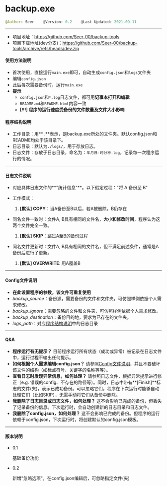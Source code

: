 # backup.exe

```python
@Author: Seer    @Version: 0.2    @Last Updated: 2021.09.11
```

---

* 项目地址：https://github.com/Seer-00/backup-tools
* 项目下载地址(dev分支)：https://github.com/Seer-00/backup-tools/archive/refs/heads/dev.zip

#### 使用方法说明

* 首次使用，直接运行`main.exe`即可，自动生成`config.json`和`logs`文件夹
* 编辑`config.json`
* 此后每次需要备份时，运行`main.exe`
* **提示**
	* `config.json`和`*.log`日志文件，都可用**记事本打开和编辑**
	* `README.md`和`README.html`内容一致
	* **[!!!] 程序的运行速度受备份的文件数量及文件大小影响**

#### <span id = "h-01">程序结构说明</span>
* 工作目录：用**`.`**表示，是backup.exe所处的文件夹。默认config.json和README均处于该目录下。
* <span id = "logs_path">日志目录</span>：默认为`./logs/`，用于存放日志。
* 日志文件：存放于日志目录，命名为：`年月日-时分秒.log`，记录每一次程序运行的情况。

---

#### 日志文件说明 

* 对应具体日志文件的**"统计信息"**。以下假定过程："将 A 备份至 B"

* 工作模式：
	1. **[默认] COPY**：当A备份至B以后，若A被删除，B仍存在
* 同名文件一致时：文件A, B具有相同的文件名，**大小和修改时间**，程序认为这两个文件完全一致。
	1. **[默认] SKIP**：跳过A至B的备份过程
* 同名文件更新时：文件A, B具有相同的文件名，但不满足前述条件，通常是A备份后进行了更新。
	1. **[默认] OVERWRITE**: 用A覆盖B

---

#### <span id = "h-02">Config文件说明</span>
* **在此设置程序的参数，该文件可重复使用**
* *backup_source*：备份源，需要备份的文件和文件夹，可仿照样例依据个人需求修改。
* *backup_ignore*：需要忽略的文件和文件夹，可仿照样例依据个人需求修改。
* *backup_destination*：备份目的地，要求为已存在的文件夹。
* *logs_path*：对应[程序结构说明](#h-01)中的日志目录

---

#### Q&A
* **程序运行有无提示？**
目前程序运行所有状态（成功或异常）被记录在日志文件中，运行过程不输出任何提示。
* **如何根据个人需求编辑config.json？**
请参照[Config文件说明](#h-02)，并且不要破坏该文件的结构（如标点符号、关键字的名称等等）。
*  **查看日志时发现异常信息，如何处理？**
请参照日志文件，根据异常提示进行修正（e.g. 错误的config、不存在的路径等）。同时，日志中带有**[Finish]**标志的文件(夹)，表示已成功备份。可以忽略它们，程序在下次运行时能够自动处理它们（比如SKIP），无需手动将它们从备份中删除。
* **我删除了日志目录或日志文件，如何处理？**
这不会影响已完成的备份，但丢失了记录备份的信息。下次运行时，会自动创建新的日志目录和日志文件。
* **我删除了config.json，如何处理？**
这不会影响已完成的备份。但程序的运行依赖于config.json，下次运行时，将创建默认的config.json模板。

---

#### 版本说明

* 0.1

	基础备份功能

* 0.2

	新增"忽略选项"，在config.json编辑后，可忽略指定文件(夹)